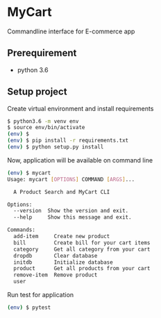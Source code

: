 # MyCart

Commandline interface for E-commerce app


## Prerequirement

- python 3.6

## Setup project

Create virtual environment and install requirements

```sh
$ python3.6 -m venv env
$ source env/bin/activate
(env) $
(env) $ pip install -r requirements.txt
(env) $ python setup.py install
```


Now, application will be available on command line

```sh
(env) $ mycart
Usage: mycart [OPTIONS] COMMAND [ARGS]...

  A Product Search and MyCart CLI

Options:
  --version  Show the version and exit.
  --help     Show this message and exit.

Commands:
  add-item     Create new product
  bill         Create bill for your cart items
  category     Get all category from your cart
  dropdb       Clear database
  initdb       Initialize database
  product      Get all products from your cart
  remove-item  Remove product
  user
```

Run test for application
```sh
(env) $ pytest 
```